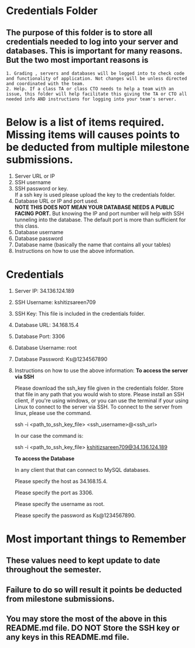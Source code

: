 # Credentials Folder

## The purpose of this folder is to store all credentials needed to log into your server and databases. This is important for many reasons. But the two most important reasons is
    1. Grading , servers and databases will be logged into to check code and functionality of application. Not changes will be unless directed and coordinated with the team.
    2. Help. If a class TA or class CTO needs to help a team with an issue, this folder will help facilitate this giving the TA or CTO all needed info AND instructions for logging into your team's server. 


# Below is a list of items required. Missing items will causes points to be deducted from multiple milestone submissions.

1. Server URL or IP
2. SSH username
3. SSH password or key.
    <br> If a ssh key is used please upload the key to the credentials folder.
4. Database URL or IP and port used.
    <br><strong> NOTE THIS DOES NOT MEAN YOUR DATABASE NEEDS A PUBLIC FACING PORT.</strong> But knowing the IP and port number will help with SSH tunneling into the database. The default port is more than sufficient for this class.
5. Database username
6. Database password
7. Database name (basically the name that contains all your tables)
8. Instructions on how to use the above information.

# Credentials

1. Server IP: 34.136.124.189
2. SSH Username: kshitizsareen709
3. SSH Key: This file is included in the credentials folder.
4. Database URL: 34.168.15.4
5. Database Port: 3306
6. Database Username: root
7. Database Password: Ks@1234567890
8. Instructions on how to use the above information:
    **To access the server via SSH**
    
    Please download the ssh_key file given in the credentials folder. Store that file in any path that you would wish to store. 
    Please install an SSH client, if you're using windows, or you can use the terminal if your using Linux to connect to the server via SSH.
    To connect to the server from linux, please use the command.
    
    ssh -i <path_to_ssh_key_file> <ssh_username>@<ssh_url>
    
    In our case the command is:
    
    ssh -i <path_to_ssh_key_file> kshitizsareen709@34.136.124.189
    
    **To access the Database**
    
    In any client that that can connect to MySQL databases.
    
    Please specify the host as 34.168.15.4.
    
    Please specify the port as 3306.
    
    Please specify the username as root.
    
    Please specify the password as Ks@1234567890.
 

# Most important things to Remember
## These values need to kept update to date throughout the semester. <br>
## <strong>Failure to do so will result it points be deducted from milestone submissions.</strong><br>
## You may store the most of the above in this README.md file. DO NOT Store the SSH key or any keys in this README.md file.
